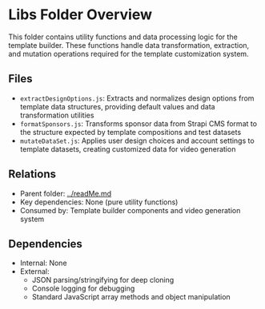 # Libs Folder Overview

This folder contains utility functions and data processing logic for the template builder. These functions handle data transformation, extraction, and mutation operations required for the template customization system.

## Files

- `extractDesignOptions.js`: Extracts and normalizes design options from template data structures, providing default values and data transformation utilities
- `formatSponsors.js`: Transforms sponsor data from Strapi CMS format to the structure expected by template compositions and test datasets
- `mutateDataSet.js`: Applies user design choices and account settings to template datasets, creating customized data for video generation

## Relations

- Parent folder: [../readMe.md](../readMe.md)
- Key dependencies: None (pure utility functions)
- Consumed by: Template builder components and video generation system

## Dependencies

- Internal: None
- External:
  - JSON parsing/stringifying for deep cloning
  - Console logging for debugging
  - Standard JavaScript array methods and object manipulation
